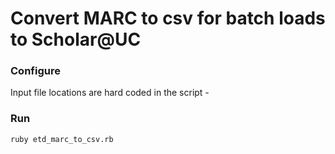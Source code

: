 # Convert MARC to csv for batch loads to Scholar@UC

### Configure
Input file locations are hard coded in the script - 

### Run
`ruby etd_marc_to_csv.rb`
